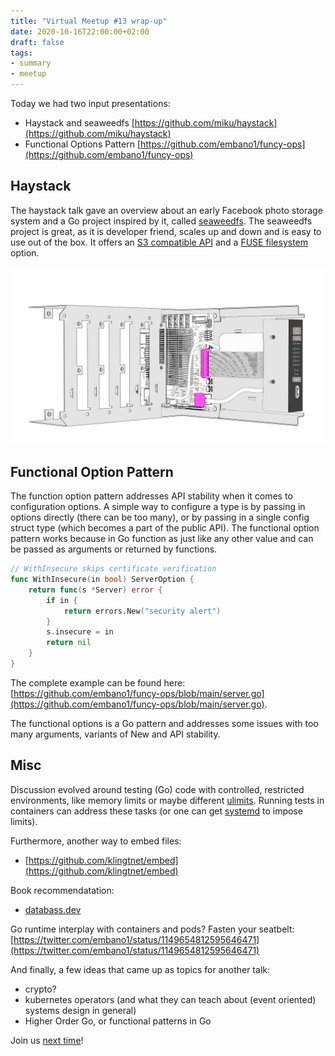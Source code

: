 ```yaml
---
title: "Virtual Meetup #13 wrap-up"
date: 2020-10-16T22:00:00+02:00
draft: false
tags:
- summary
- meetup
---
```


Today we had two input presentations:

* Haystack and seaweedfs [https://github.com/miku/haystack](https://github.com/miku/haystack)
* Functional Options Pattern [https://github.com/embano1/funcy-ops](https://github.com/embano1/funcy-ops)

## Haystack

The haystack talk gave an overview about an early Facebook photo storage system
and a Go project inspired by it, called
[seaweedfs](https://github.com/chrislusf/seaweedfs). The seaweedfs project is
great, as it is developer friend, scales up and down and is easy to use out of
the box. It offers an [S3 compatible
API](https://github.com/chrislusf/seaweedfs/wiki/Amazon-S3-API) and a [FUSE
filesystem](https://github.com/chrislusf/seaweedfs/wiki/FUSE-Mount) option.

![](/images/assembly_pic13.png)

## Functional Option Pattern

The function option pattern addresses API stability when it comes to
configuration options. A simple way to configure a type is by passing in
options directly (there can be too many), or by passing in a single config
struct type (which becomes a part of the public API). The functional option
pattern works because in Go function as just like any other value and can be
passed as arguments or returned by functions.

```go
// WithInsecure skips certificate verification
func WithInsecure(in bool) ServerOption {
    return func(s *Server) error {
        if in {
            return errors.New("security alert")
        }
        s.insecure = in
        return nil
    }
}
```

The complete example can be found here:
[https://github.com/embano1/funcy-ops/blob/main/server.go](https://github.com/embano1/funcy-ops/blob/main/server.go).

The functional options is a Go pattern and addresses some issues with too many
arguments, variants of New and API stability.

## Misc

Discussion evolved around testing (Go) code with controlled, restricted
environments, like memory limits or maybe different
[ulimits](https://man7.org/linux/man-pages/man3/ulimit.3.html). Running tests
in containers can address these tasks (or one can get
[systemd](https://wiki.archlinux.org/index.php/Cgroups#With_systemd_2) to
impose limits).

Furthermore, another way to embed files:

* [https://github.com/klingtnet/embed](https://github.com/klingtnet/embed)

Book recommendatation:

* [databass.dev](https://www.databass.dev/)

Go runtime interplay with containers and pods? Fasten your seatbelt:
[https://twitter.com/embano1/status/1149654812595646471](https://twitter.com/embano1/status/1149654812595646471)


And finally, a few ideas that came up as topics for another talk:

* crypto?
* kubernetes operators (and what they can teach about (event oriented) systems design in general)
* Higher Order Go, or functional patterns in Go

Join us [next time](https://www.meetup.com/Leipzig-Golang/events/268785591/)!
